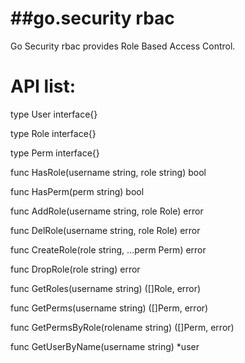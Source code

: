 ##go.security rbac
==================

Go Security rbac provides Role Based Access Control.

API list:
=========

type User interface{}

type Role interface{}

type Perm interface{}

func HasRole(username string, role string) bool

func HasPerm(perm string) bool

func AddRole(username string, role Role) error

func DelRole(username string, role Role) error

func CreateRole(role string, ...perm Perm) error

func DropRole(role string) error

func GetRoles(username string) ([]Role, error)

func GetPerms(username string) ([]Perm, error)

func GetPermsByRole(rolename string) ([]Perm, error)

func GetUserByName(username string) *user
